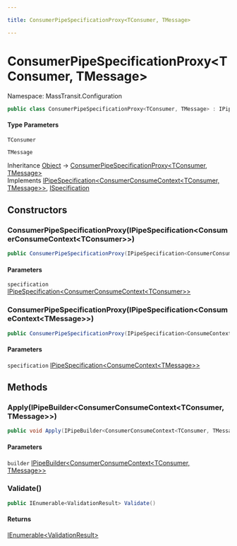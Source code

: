```yaml
---

title: ConsumerPipeSpecificationProxy<TConsumer, TMessage>

---
```


# ConsumerPipeSpecificationProxy\<TConsumer, TMessage\>

Namespace: MassTransit.Configuration

```csharp
public class ConsumerPipeSpecificationProxy<TConsumer, TMessage> : IPipeSpecification<ConsumerConsumeContext<TConsumer, TMessage>>, ISpecification
```

#### Type Parameters

`TConsumer`<br/>

`TMessage`<br/>

Inheritance [Object](https://learn.microsoft.com/en-us/dotnet/api/system.object) → [ConsumerPipeSpecificationProxy\<TConsumer, TMessage\>](../masstransit-configuration/consumerpipespecificationproxy-2)<br/>
Implements [IPipeSpecification\<ConsumerConsumeContext\<TConsumer, TMessage\>\>](../../masstransit-abstractions/masstransit-configuration/ipipespecification-1), [ISpecification](../../masstransit-abstractions/masstransit/ispecification)

## Constructors

### **ConsumerPipeSpecificationProxy(IPipeSpecification\<ConsumerConsumeContext\<TConsumer\>\>)**

```csharp
public ConsumerPipeSpecificationProxy(IPipeSpecification<ConsumerConsumeContext<TConsumer>> specification)
```

#### Parameters

`specification` [IPipeSpecification\<ConsumerConsumeContext\<TConsumer\>\>](../../masstransit-abstractions/masstransit-configuration/ipipespecification-1)<br/>

### **ConsumerPipeSpecificationProxy(IPipeSpecification\<ConsumeContext\<TMessage\>\>)**

```csharp
public ConsumerPipeSpecificationProxy(IPipeSpecification<ConsumeContext<TMessage>> specification)
```

#### Parameters

`specification` [IPipeSpecification\<ConsumeContext\<TMessage\>\>](../../masstransit-abstractions/masstransit-configuration/ipipespecification-1)<br/>

## Methods

### **Apply(IPipeBuilder\<ConsumerConsumeContext\<TConsumer, TMessage\>\>)**

```csharp
public void Apply(IPipeBuilder<ConsumerConsumeContext<TConsumer, TMessage>> builder)
```

#### Parameters

`builder` [IPipeBuilder\<ConsumerConsumeContext\<TConsumer, TMessage\>\>](../../masstransit-abstractions/masstransit-configuration/ipipebuilder-1)<br/>

### **Validate()**

```csharp
public IEnumerable<ValidationResult> Validate()
```

#### Returns

[IEnumerable\<ValidationResult\>](https://learn.microsoft.com/en-us/dotnet/api/system.collections.generic.ienumerable-1)<br/>
